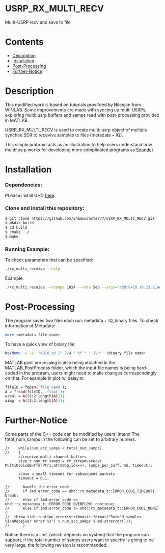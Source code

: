 # USRP_RX_MULTI_RECV
Multi-USRP recv and save to file

# Contents
 * [Description](#description)
 * [Installation](#installation)
 * [Post-Processing](#Post-Processing)
 * [Further-Notice](#Further-Notice)


# Description
This modified work is based on tutorials provifded by Nilanjan from WINLAB. Some improvements are made with syncing up multi USRPs, exploring multi::usrp buffers and samps read with post-processing provided in MATLAB. 

USRP_RX_MULTI_RECV is used to create multi::usrp object of multiple synched SDR to recevive samples to files (metadata + IQ). 

This simple probram acts as an illustration to help users understand how multi::usrp works for developing more complicated programs as [Sounder](https://github.com/renew-wireless/RENEWLab/tree/develop)

# Installation
### Dependencies:
PLease install UHD [here](https://kb.ettus.com/Building_and_Installing_the_USRP_Open-Source_Toolchain_(UHD_and_GNU_Radio)_on_Linux).

### Clone and install this repository: 
```sh
$ git clone https://github.com/Shadowcaster77/USRP_RX_MULTI_RECV.git
$ mkdir build
$ cd build
$ cmake ../
$ make
```
### Running Example:
To check parameters that can be specified:
```sh
./rx_multi_receive --help
```
Example: 
```sh
./rx_multi_receive --nsamps 1024 --rate 5e6 --args="addr0=10.10.23.2,addr1=10.10.23.3, … addr7=10.10.24.2" --subdev "A:0 B:0" --channels "0, 1, ... , 14, 15" --prefix "x310_`$now`_"  --sync "pps" --secs 5
```
# Post-Processing
The program saves two files each run: metadata + IQ_binary files. 
To check information of Metadata:
```sh
more <metadata file name>
```
To have a quick view of binary file:
```sh
hexdump -v -e '"%010_ad [" 2/4 " %f " " ]\n"' <binary file name>
```
MATLAB post-processing is also being attached in the MATLAB_PostProcess folder, which the input file names is being hard-coded in the probram, users might need to make changes correspondingly on that. 
For example in plot_w_delay.m:

```sh
fileID = fopen('file name');
A = fread(fileID, 'float');
areal = A([1:2:length(A)]);
aimg  = A([2:2:length(A)]);
```
# Further-Notice
Some parts of the C++ code can be modified by users' intend
The total_num_samps in the following can be set to arbitrary numers.
```
//    while(num_acc_samps < total_num_samps)
//    {
      //receive multi channel buffers
      size_t num_rx_samps = rx_stream->recv( MultiDeviceBufferPtrs.at(mdbp_idx++), samps_per_buff, md, timeout);
      
      //use a small timeout for subsequent packets
      timeout = 0.1;

//      handle the error code
//      if (md.error_code == uhd::rx_metadata_t::ERROR_CODE_TIMEOUT) break;
//      else if (md.error_code == uhd::rx_metadata_t::ERROR_CODE_OVERFLOW) continue;
//      else if (md.error_code != uhd::rx_metadata_t::ERROR_CODE_NONE){
//	throw std::runtime_error(str(boost::format("Recv'd samples %i\nReceiver error %s") % num_acc_samps % md.strerror()));
//      }
```
Notice there is a limit (which depends on system) that the program can support, if the total number of samps users want to specify is going to be very large, the following revision is recommended:
```

```
